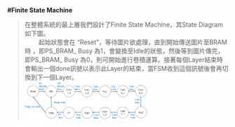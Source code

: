 **#Finite State Machine**<br/>
>在整體系統的最上層我們設計了Finite State Machine，其State Diagram如下圖。<br/>
>&nbsp;&nbsp;&nbsp;&nbsp;&nbsp;&nbsp;&nbsp;&nbsp;起始狀態會在 “Reset”，等待圖片欲處理，直到開始傳送圖片至BRAM時 ，即PS_BRAM_ Busy 為1，會變換至Idle的狀態，然後等到圖片傳完，即PS_BRAM_ Busy 為0，則可開始進行卷積運算。接著每個Layer結束時會輸出一個done訊號以表示此Layer的結束，當FSM收到這個訊號後會再切換到下一個Layer。<br/>
<img src="https://github.com/AI-Hardware-Acceleration-System/Human-on-Railway-Detection-Using-Real-time-Edge-Computing-Deep-Learning-Hardware-Acceleration-System/blob/main/CNN_Software/image/Finite_Sate_Machine.png" width="60%"><br/>
